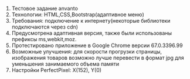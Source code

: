 1. Тестовое задание anvanto
2. Технологии: HTML,CSS,Bootstrap(адаптивное меню)
3. Требования: подключение к интернету(некоторые библиотеки подключаются через cdn)
4. Предусмотрена адаптивная версия, также были использованы префиксы ms,webkit,moz. 
5. Протестировано приложение в Google Chrome версии 67.0.3396.99
6. Возможные улучшения: для скорости прогрузки страницы, изображения товаров возможно лучше перевести в формат jpg для уменьшения занимаемого объема памяти
7. Настройки PerfectPixel: X(152), Y(0)
